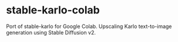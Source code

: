 # stable-karlo-colab
Port of stable-karlo for Google Colab. Upscaling Karlo text-to-image generation using Stable Diffusion v2. 
